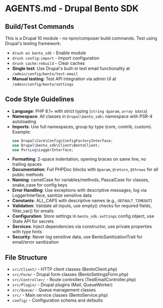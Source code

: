 # AGENTS.md - Drupal Bento SDK

## Build/Test Commands
This is a Drupal 10 module - no npm/composer build commands. Test using Drupal's testing framework:
- `drush en bento_sdk` - Enable module
- `drush config:import` - Import configuration  
- `drush cache:rebuild` - Clear caches
- **Single test**: Use Drupal's built-in test email functionality at `/admin/config/bento/test-email`
- **Manual testing**: Test API integration via admin UI at `/admin/config/bento/settings`

## Code Style Guidelines
- **Language**: PHP 8.1+ with strict typing (`string $param`, `array $data`)
- **Namespace**: All classes in `Drupal\bento_sdk\` namespace with PSR-4 autoloading
- **Imports**: Use full namespaces, group by type (core, contrib, custom). Example:
  ```php
  use Drupal\Core\Config\ConfigFactoryInterface;
  use Drupal\bento_sdk\Client\BentoClient;
  use Psr\Log\LoggerInterface;
  ```
- **Formatting**: 2-space indentation, opening braces on same line, no trailing spaces
- **Documentation**: Full PHPDoc blocks with `@param`, `@return`, `@throws` for all public methods
- **Naming**: camelCase for variables/methods, PascalCase for classes, snake_case for config keys
- **Error Handling**: Use exceptions with descriptive messages, log via LoggerInterface, sanitize sensitive data
- **Constants**: ALL_CAPS with descriptive names (e.g., `DEFAULT_TIMEOUT`)
- **Validation**: Validate all inputs, use empty() checks for required fields, filter_var() for emails
- **Configuration**: Store settings in `bento_sdk.settings` config object, use State API for secrets
- **Services**: Inject dependencies via constructor, use private properties with type hints
- **Security**: Never log sensitive data, use BentoSanitizationTrait for email/error sanitization

## File Structure
- `src/Client/` - HTTP client classes (BentoClient.php)
- `src/Form/` - Drupal form classes (BentoSettingsForm.php)
- `src/Controller/` - Route controllers (TestEmailController.php)
- `src/Plugin/` - Drupal plugins (Mail, QueueWorker)
- `src/Queue/` - Queue management classes
- `src/` - Main service classes (BentoService.php)
- `config/` - Configuration schema and defaults